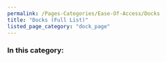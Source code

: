 ```yaml
---
permalink: /Pages-Categories/Ease-Of-Access/Docks
title: "Docks (Full List)"
listed_page_category: "dock_page"
---
```


### In this category:
